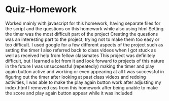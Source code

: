 # Quiz-Homework
Worked mainly with javascript for this homework, having separate files for the script and the questions on this homework while also using html
Setting the timer was the most difficult part of the project
Creating the questions was an interesting part to the project, trying not to make them too easy or too difficult.
I used google for a few different aspects of the project such as setting the timer
I also referred back to class videos when I got stuck as well as received help from fellow classmates
This project was definitely difficult, but I learned a lot from it and look forward to projects of this nature in the future
I was unsuccessful (repeatedly) making the timer and play again button active and working or even appearing at all
I was successful in figuring out the timer after looking at past class videos and redoing activities, 
I was able to make the play again button work after adjusting my index.html
I removed css from this homework after being unable to make the score and play again button appear while it was included
